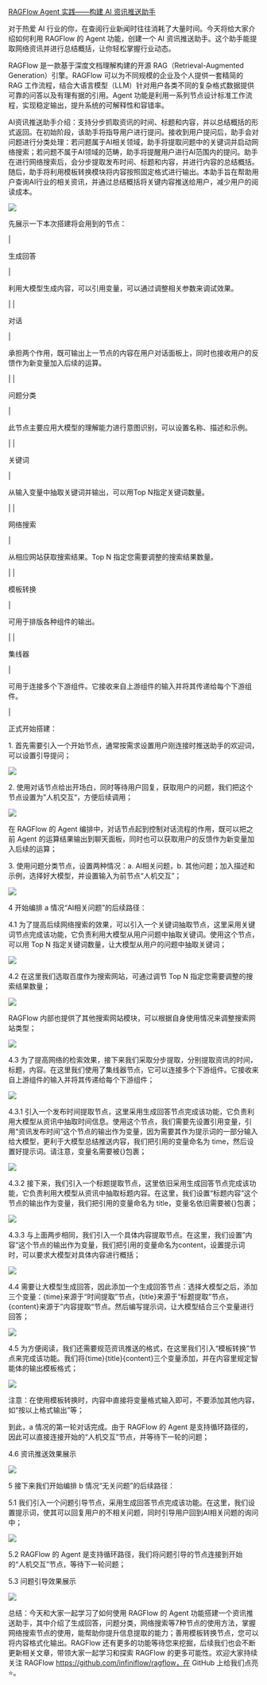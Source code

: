 [RAGFlow Agent 实践——构建 AI 资讯推送助手](https://mp.weixin.qq.com/s/oa4M7pXIqG2wkrKCCg9D8Q) 

 对于热爱 AI 行业的你，在查阅行业新闻时往往消耗了大量时间。今天将给大家介绍如何利用 RAGFlow 的 Agent 功能，创建一个 AI 资讯推送助手。这个助手能提取网络资讯并进行总结概括，让你轻松掌握行业动态。

RAGFlow 是一款基于深度文档理解构建的开源 RAG（Retrieval-Augmented Generation）引擎。RAGFlow 可以为不同规模的企业及个人提供一套精简的 RAG 工作流程，结合大语言模型（LLM）针对用户各类不同的复杂格式数据提供可靠的问答以及有理有据的引用。Agent 功能是利用一系列节点设计标准工作流程，实现稳定输出，提升系统的可解释性和容错率。

AI资讯推送助手介绍：支持分步抓取资讯的时间、标题和内容，并以总结概括的形式返回。在初始阶段，该助手将指导用户进行提问。接收到用户提问后，助手会对问题进行分类处理：若问题属于AI相关领域，助手将提取问题中的关键词并启动网络搜索；若问题不属于AI领域的范畴，助手将提醒用户进行AI范围内的提问。助手在进行网络搜索后，会分步提取发布时间、标题和内容，并进行内容的总结概括。随后，助手将利用模板转换模块将内容按照固定格式进行输出。本助手旨在帮助用户查询AI行业的相关资讯，并通过总结概括将关键内容推送给用户，减少用户的阅读成本。

![](https://mmbiz.qpic.cn/sz_mmbiz_png/tfic1yF9PPI9AtMJfPrLXyd4rs8sIBsbXFJBDHWxVF5NHpGKwLVgLytnYvtCIhJ80XR298Od900oAExlFsezvibg/640?wx_fmt=png&from=appmsg)

先展示一下本次搭建将会用到的节点：

| 

生成回答

 | 

利用大模型生成内容，可以引用变量，可以通过调整相关参数来调试效果。

 |
| 

对话

 | 

承担两个作用，既可输出上一节点的内容在用户对话面板上，同时也接收用户的反馈作为新变量加入后续的运算。

 |
| 

问题分类

 | 

此节点主要应用大模型的理解能力进行意图识别，可以设置名称、描述和示例。

 |
| 

关键词

 | 

从输入变量中抽取关键词并输出，可以用Top N指定关键词数量。

 |
| 

网络搜索

 | 

从相应网站获取搜索结果。Top N 指定您需要调整的搜索结果数量。

 |
| 

模板转换

 | 

可用于排版各种组件的输出。

 |
| 

集线器

 | 

可用于连接多个下游组件。它接收来自上游组件的输入并将其传递给每个下游组件。

 |

正式开始搭建：

1\. 首先需要引入一个开始节点，通常按需求设置用户刚连接时推送助手的欢迎词，可以设置引导提问；

![](https://mmbiz.qpic.cn/sz_mmbiz_png/tfic1yF9PPI9AtMJfPrLXyd4rs8sIBsbXDzLmYQEhbk5QBictWAKxiao5Ew3YiaiaJoP0cv6LSf0CSnpah9YaxvAWow/640?wx_fmt=png&from=appmsg)

2\. 使用对话节点给出开场白，同时等待用户回复，获取用户的问题，我们把这个节点设置为”人机交互“，方便后续调用；

![](https://mmbiz.qpic.cn/sz_mmbiz_png/tfic1yF9PPI9AtMJfPrLXyd4rs8sIBsbX2HwWN3GwEFVMMQibFPedCiaHOtsI5Pv9AQywomkcJQfKbaQUbdYRjl9g/640?wx_fmt=png&from=appmsg)

在 RAGFlow 的 Agent 编排中，对话节点起到控制对话流程的作用，既可以把之前 Agent 的运算结果输出到聊天面板，同时也可以获取用户的反馈作为新变量加入后续的运算；

3\. 使用问题分类节点，设置两种情况：a. AI相关问题，b. 其他问题；加入描述和示例，选择好大模型，并设置输入为前节点“人机交互”；

![](https://mmbiz.qpic.cn/sz_mmbiz_png/tfic1yF9PPI9AtMJfPrLXyd4rs8sIBsbXoxqqQFPjjuzQWiasICkqok2ubdnYymcRDSGHvYctP4XVCKpwF86VP7Q/640?wx_fmt=png&from=appmsg)

4 开始编排 a 情况“AI相关问题”的后续路径：

4.1 为了提高后续网络搜索的效果，可以引入一个关键词抽取节点，这里采用关键词节点完成该功能，它负责利用大模型从用户问题中抽取关键词。使用这个节点，可以用 Top N 指定关键词数量，让大模型从用户的问题中抽取关键词；

![](https://mmbiz.qpic.cn/sz_mmbiz_png/tfic1yF9PPI9AtMJfPrLXyd4rs8sIBsbX6dnAZF4eo91ice2ib84bVJeRf36RjH9ovuibuHmabRQOYBicst7yEbzUwg/640?wx_fmt=png&from=appmsg)

4.2 在这里我们选取百度作为搜索网站，可通过调节 Top N 指定您需要调整的搜索结果数量；

![](https://mmbiz.qpic.cn/sz_mmbiz_png/tfic1yF9PPI9AtMJfPrLXyd4rs8sIBsbXKyMoqTAIOYcYz5ic0y092sdtyQEuUhFtoickziaWLkw7jjoAy1jpg31bg/640?wx_fmt=png&from=appmsg)

RAGFlow 内部也提供了其他搜索网站模块，可以根据自身使用情况来调整搜索网站类型；

![](https://mmbiz.qpic.cn/sz_mmbiz_png/tfic1yF9PPI9AtMJfPrLXyd4rs8sIBsbXz09iaaGN3rplvtN6ps4DcDquE3ibibWXFZY0dib7dJudeFEbhtf16Ih1Lw/640?wx_fmt=png&from=appmsg)

4.3 为了提高网络的检索效果，接下来我们采取分步提取，分别提取资讯的时间，标题，内容。在这里我们使用了集线器节点，它可以连接多个下游组件。它接收来自上游组件的输入并将其传递给每个下游组件；

![](https://mmbiz.qpic.cn/sz_mmbiz_png/tfic1yF9PPI9AtMJfPrLXyd4rs8sIBsbX6SVY92Ms385k1rubzKH4EUicmfqMVDh8u5AoJCEfblicO1uIJ8P4TiaYA/640?wx_fmt=png&from=appmsg)

4.3.1 引入一个发布时间提取节点，这里采用生成回答节点完成该功能，它负责利用大模型从资讯中抽取时间信息。使用这个节点，我们需要先设置引用变量，引用“资讯发布时间”这个节点的输出作为变量，因为需要其作为提示词的一部分输入给大模型，更利于大模型总结推送内容，我们把引用的变量命名为 time，然后设置好提示词。请注意，变量名需要被{}包裹；

![](https://mmbiz.qpic.cn/sz_mmbiz_png/tfic1yF9PPI9AtMJfPrLXyd4rs8sIBsbXqicmDPGEV2ibIovCvw4YrDIPlNTdC4V41PMVubhdAic2XjLA0VI3vB5bQ/640?wx_fmt=png&from=appmsg)

4.3.2 接下来，我们引入一个标题提取节点，这里依旧采用生成回答节点完成该功能，它负责利用大模型从资讯中抽取标题内容。在这里，我们设置“标题内容”这个节点的输出作为变量，我们把引用的变量命名为 title，变量名依旧需要被{}包裹；

![](https://mmbiz.qpic.cn/sz_mmbiz_png/tfic1yF9PPI9AtMJfPrLXyd4rs8sIBsbX5GxSV3lONN2YibJibjwxGRn5u1wu3fR2hO38tmmK5BK6oLMcX4SbojWg/640?wx_fmt=png&from=appmsg)

4.3.3 与上面两步相同，我们引入一个具体内容提取节点。在这里，我们设置”内容“这个节点的输出作为变量，我们把引用的变量命名为content，设置提示词时，可以要求大模型对具体内容进行概括；

![](https://mmbiz.qpic.cn/sz_mmbiz_png/tfic1yF9PPI9AtMJfPrLXyd4rs8sIBsbXu5d5ohiaVZCcvXPaXenIdZMIK0CdrJ6IbCYg4KoeutbVwRv4WgWbAqw/640?wx_fmt=png&from=appmsg)

4.4 需要让大模型生成回答，因此添加一个生成回答节点：选择大模型之后，添加三个变量：{time}来源于“时间提取”节点，{title}来源于“标题提取”节点，{content}来源于”内容提取“节点。然后编写提示词，让大模型结合三个变量进行回答；

![](https://mmbiz.qpic.cn/sz_mmbiz_png/tfic1yF9PPI9AtMJfPrLXyd4rs8sIBsbXmibyXQI17Vp9EafuRNnwXy1KPNkADCEowj5wSLwibLj1lwpeOd715Vww/640?wx_fmt=png&from=appmsg)

4.5 为方便阅读，我们还需要规范资讯推送的格式，在这里我们引入“模板转换”节点来完成该功能。我们将{time}{title}{content}三个变量添加，并在内容里规定智能体的输出模板格式；

![](https://mmbiz.qpic.cn/sz_mmbiz_png/tfic1yF9PPI9AtMJfPrLXyd4rs8sIBsbXn8IsY8icsCWbicXKfxAxHxUtXvrywvcfnp37Mdw2a5nPybLibLLEpNiaAA/640?wx_fmt=png&from=appmsg)

注意：在使用模板转换时，内容中直接将变量格式输入即可，不要添加其他内容，如“按以上格式输出”等；

到此，a 情况的第一轮对话完成。由于 RAGFlow 的 Agent 是支持循环路径的，因此可以直接连接开始的“人机交互”节点，并等待下一轮的问题；

4.6 资讯推送效果展示

![](https://mmbiz.qpic.cn/sz_mmbiz_png/tfic1yF9PPI9AtMJfPrLXyd4rs8sIBsbXW9wYqkN5KAkpqNOFS1icibDuF8Zup5hHibHCsdh6cRTrtFR1yEBwIK19g/640?wx_fmt=png&from=appmsg)

5 接下来我们开始编排 b 情况“无关问题”的后续路径：

5.1 我们引入一个问题引导节点，采用生成回答节点完成该功能。在这里，我们设置提示词，使其可以回复用户的不相关问题，同时引导用户回到AI相关问题的询问中；

![](https://mmbiz.qpic.cn/sz_mmbiz_png/tfic1yF9PPI9AtMJfPrLXyd4rs8sIBsbXokFCWVZqOjkEszrzDqngaibRehulGic1emksoym3xYfvTTL09bYzTrwQ/640?wx_fmt=png&from=appmsg)

5.2 RAGFlow 的 Agent 是支持循环路径，我们将问题引导的节点连接到开始的“人机交互”节点，等待下一轮问题；

5.3 问题引导效果展示

![](https://mmbiz.qpic.cn/sz_mmbiz_png/tfic1yF9PPI9AtMJfPrLXyd4rs8sIBsbXh1C14g8GiariawPgfI5bD1mXYo8oAVN2IgIq1H9mNALSvicxNleSicFs8w/640?wx_fmt=png&from=appmsg)

总结：今天和大家一起学习了如何使用 RAGFlow 的 Agent 功能搭建一个资讯推送助手，其中介绍了生成回答，问题分类，网络搜索等7种节点的使用方法，掌握网络搜索节点的使用，能帮助你提升信息提取的能力；善用模板转换节点，您可以将内容格式化输出。RAGFlow 还有更多的功能等待您来挖掘，后续我们也会不断更新相关文章，带领大家一起学习和探索 RAGFlow 的更多可能性。欢迎大家持续关注 RAGFlow https://github.com/infiniflow/ragflow，在 GitHub 上给我们点亮⭐️。